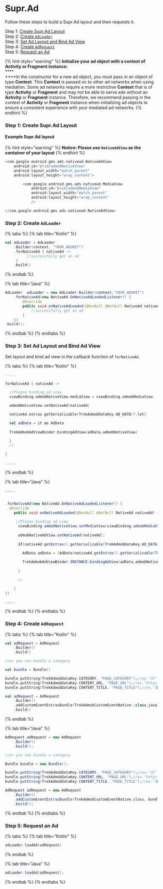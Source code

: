 # Supr.Ad

Follow these steps to build a Supr.Ad layout and then requests it.

Step 1: [Create Supr.Ad Layout](supr.ad-layout.md#step-1-create-supr-ad-layout)\
Step 2: [Create `AdLoader`](supr.ad-layout.md#step-2-create-adloader)\
Step 3: [Set Ad Layout and Bind Ad View](supr.ad-layout.md#step-3-set-ad-layout-and-bind-ad-view)\
Step 4: [Create `AdRequest`](supr.ad-layout.md#step-4-create-adrequest)\
Step 5: [Request an Ad](supr.ad-layout.md#step-5-request-an-ad)

{% hint style="warning" %}
**Initialize your ad object with a context of Activity or Fragment instance:**\
****\
****In the constructor for a new ad object, you must pass in an object of type **Context**. This **Context** is passed on to other ad networks when using mediation. Some ad networks require a more restrictive **Context** that is of type **Activity** or **Fragment** and may not be able to serve ads without an **Activity** or **Fragment** instance. Therefore, we recommend passing in the context of **Activity** or **Fragment** instance when initializing ad objects to ensure a consistent experience with your mediated ad networks.
{% endhint %}

### Step 1: Create Supr.Ad Layout

#### **Example Supr.Ad layout**

{% hint style="warning" %}
**Notice: Please use `NativeAdView` as the container of your layout**
{% endhint %}

```kotlin
<com.google.android.gms.ads.nativead.NativeAdView
    android:id="@+id/admobNativeView"
    android:layout_width="match_parent"
    android:layout_height="wrap_content">

        <com.google.android.gms.ads.nativead.MediaView
            android:id="@+id/admobMediaView"
            android:layout_width="match_parent"
            android:layout_height="wrap_content" 
            />

</com.google.android.gms.ads.nativead.NativeAdView>
```

### Step 2: Create `AdLoader`

{% tabs %}
{% tab title="Kotlin" %}
```kotlin
val adLoader = AdLoader
    .Builder(context, "YOUR_ADUNIT")
    .forNativeAd { nativeAd ->
          //successfully get an ad
     }
    .build()
```
{% endtab %}

{% tab title="Java" %}
```java
AdLoader  adLoader = new AdLoader.Builder(context,"YOUR_ADUNIT")
    .forNativeAd(new NativeAd.OnNativeAdLoadedListener() {
        @Override
        public void onNativeAdLoaded(@NonNull @NotNull NativeAd nativeAd) {
            //successfully get an ad
        }
    })
.build();
```
{% endtab %}
{% endtabs %}

### Step 3: Set Ad Layout and Bind Ad View

Set layout and bind ad view in the callback function of `forNativeAd`.

{% tabs %}
{% tab title="Kotlin" %}
```kotlin
.....

forNativeAd { nativeAd ->

  //Please binding ad view
  viewBinding.admobNativeView.mediaView = viewBinding.admobMediaView

  admobNativeView.setNativeAd(nativeAd)

  nativeAd.extras.getSerializable(TrekAdmobDataKey.AD_DATA)?.let{

  val adData = it as AdData
  
  TrekAdmobAdViewBinder.bindingAdView(adData,admobNativeView)

  } 
  //      
   
}

.....
```
{% endtab %}

{% tab title="Java" %}
```java
.....


.forNativeAd(new NativeAd.OnNativeAdLoadedListener() {
  @Override
    public void onNativeAdLoaded(@NonNull @NotNull NativeAd nativeAd) {
                        
     //Please binding ad view
      viewBinding.admobNativeView.setMediaView(viewBinding.admobMediaView);
  
      admobNativeAdView.setNativeAd(nativeAd);
  
      if(nativeAd.getExtras().getSerializable(TrekAdmobDataKey.AD_DATA) != null){

        AdData adData = (AdData)nativeAd.getExtras().getSerializable(TrekAdmobDataKey.AD_DATA);
  
        TrekAdmobAdViewBinder.INSTANCE.bindingAdView(adData,admobNativeAdView);
  
      }
  
      //      

    }
})

.....
```
{% endtab %}
{% endtabs %}

### **Step 4: Create `AdRequest`**

{% tabs %}
{% tab title="Kotlin" %}
```kotlin
val adRequest = AdRequest
    .Builder()
    .build()

//or you can bundle a category

val bundle = Bundle()

bundle.putString(TrekAdmobDataKey.CATEGORY, "PAGE_CATEGORY");//ex."3C"
bundle.putString(TrekAdmobDataKey.CONTENT_URL, "PAGE_URL");//ex."https://agirls.aotter.net/"
bundle.putString(TrekAdmobDataKey.CONTENT_TITLE, "PAGE_TITLE");//ex."電獺少女"

val adRequest = AdRequest
    .Builder()
    .addCustomEventExtrasBundle(TrekAdmobCustomEventNative::class.java, bundle)
    .build()
```
{% endtab %}

{% tab title="Java" %}
```java
AdRequest adRequest = new AdRequest
    .Builder()
    .build();

//or you can bundle a category

Bundle bundle = new Bundle();

bundle.putString(TrekAdmobDataKey.CATEGORY, "PAGE_CATEGORY");//ex."3C"
bundle.putString(TrekAdmobDataKey.CONTENT_URL, "PAGE_URL");//ex."https://agirls.aotter.net/"
bundle.putString(TrekAdmobDataKey.CONTENT_TITLE, "PAGE_TITLE");//ex."電獺少女"

AdRequest adRequest = new AdRequest
    .Builder()
    .addCustomEventExtrasBundle(TrekAdmobCustomEventNative.class, bundle)
    .build();
```
{% endtab %}
{% endtabs %}

### **Step 5: Request an Ad**

{% tabs %}
{% tab title="Kotlin" %}
```kotlin
adLoader.loadAd(adRequest)
```
{% endtab %}

{% tab title="Java" %}
```java
adLoader.loadAd(adRequest);
```
{% endtab %}
{% endtabs %}
